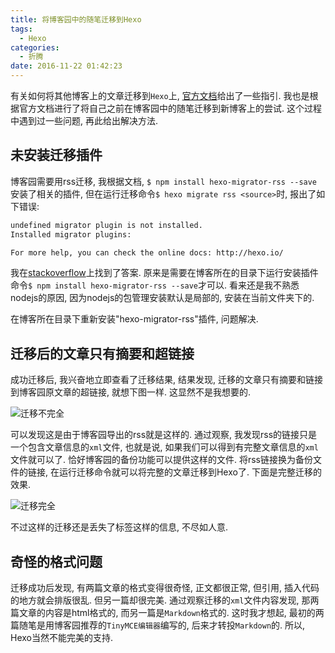 ```yaml
---
title: 将博客园中的随笔迁移到Hexo
tags:
  - Hexo
categories:
  - 折腾
date: 2016-11-22 01:42:23
---
```


有关如何将其他博客上的文章迁移到`Hexo`上, [官方文档](https://hexo.io/docs/migration.html)给出了一些指引. 我也是根据官方文档进行了将自己之前在博客园中的随笔迁移到新博客上的尝试. 这个过程中遇到过一些问题, 再此给出解决方法.
<!-- more -->
## 未安装迁移插件

博客园需要用rss迁移, 我根据文档, `$ npm install hexo-migrator-rss --save` 安装了相关的插件, 但在运行迁移命令`$ hexo migrate rss <source>`时, 报出了如下错误:

``` bash
undefined migrator plugin is not installed.
Installed migrator plugins:

For more help, you can check the online docs: http://hexo.io/
```

我在[stackoverflow](http://stackoverflow.com/questions/34025076/when-running-hexo-migrate-rss-it-prompt-undefined-migrator-plugin-is-not-insta)上找到了答案. 原来是需要在博客所在的目录下运行安装插件命令`$ npm install hexo-migrator-rss --save`才可以. 看来还是我不熟悉nodejs的原因, 因为nodejs的包管理安装默认是局部的, 安装在当前文件夹下的.

在博客所在目录下重新安装"hexo-migrator-rss"插件, 问题解决.

## 迁移后的文章只有摘要和超链接
成功迁移后, 我兴奋地立即查看了迁移结果, 结果发现, 迁移的文章只有摘要和链接到博客园原文章的超链接, 就想下图一样. 这显然不是我想要的.

![迁移不完全](https://cloud.githubusercontent.com/assets/13612111/20493077/5f16663e-b052-11e6-9a0f-256d35ca6110.png)

可以发现这是由于博客园导出的rss就是这样的. 通过观察, 我发现rss的链接只是一个包含文章信息的`xml`文件, 也就是说, 如果我们可以得到有完整文章信息的`xml`文件就可以了. 恰好博客园的备份功能可以提供这样的文件. 将rss链接换为备份文件的链接, 在运行迁移命令就可以将完整的文章迁移到Hexo了. 下面是完整迁移的效果.

![迁移完全](https://cloud.githubusercontent.com/assets/13612111/20493198/cc799b42-b052-11e6-9a0d-28f2e3f8e207.png)

不过这样的迁移还是丢失了标签这样的信息, 不尽如人意.

## 奇怪的格式问题
迁移成功后发现, 有两篇文章的格式变得很奇怪, 正文都很正常, 但引用, 插入代码的地方就会排版很乱. 但另一篇却很完美. 通过观察迁移的`xml`文件内容发现, 那两篇文章的内容是html格式的, 而另一篇是`Markdown`格式的. 这时我才想起, 最初的两篇随笔是用博客园推荐的`TinyMCE编辑器`编写的, 后来才转投`Markdown`的. 所以, Hexo当然不能完美的支持.